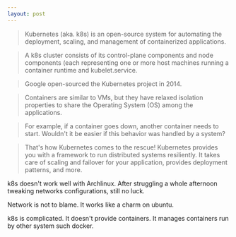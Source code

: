 ```yaml
---
layout: post
---
```


> Kubernetes (aka. k8s) is an open-source system for automating the deployment, scaling, and management of containerized applications.

> A k8s cluster consists of its control-plane components and node components (each representing one or more host machines running a container runtime and kubelet.service.

> Google open-sourced the Kubernetes project in 2014. 

> Containers are similar to VMs, but they have relaxed isolation properties to share the Operating System (OS) among the applications.

> For example, if a container goes down, another container needs to start. Wouldn't it be easier if this behavior was handled by a system?

> That's how Kubernetes comes to the rescue! Kubernetes provides you with a framework to run distributed systems resiliently. It takes care of scaling and failover for your application, provides deployment patterns, and more.

k8s doesn't work well with Archlinux. After struggling a whole afternoon tweaking networks configurations, still no luck.

Network is not to blame. It works like a charm on ubuntu.

k8s is complicated. It doesn't provide containers. It manages containers run by other system such docker.

